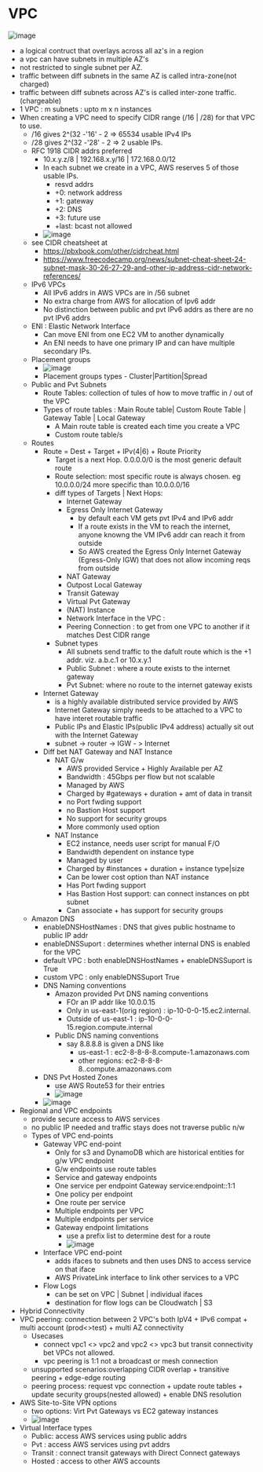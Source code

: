 
# VPC
![image](https://user-images.githubusercontent.com/466385/230110176-bb24d609-d711-4e3b-abe2-f285f32f03c4.png)

- a logical contruct that overlays across all az's in a region
- a vpc can have subnets in multiple AZ's
- not restricted to single subnet per AZ.
- traffic between diff subnets in the same AZ is called intra-zone(not charged)
- traffic between diff subnets across AZ's is called inter-zone traffic.(chargeable)
- 1 VPC : m subnets : upto m x n instances
- When creating a VPC need to specify CIDR range (/16 | /28) for that VPC to use.
  - /16 gives 2^(32 -'16' - 2 => 65534 usable IPv4 IPs
  - /28 gives 2^(32 -'28' - 2 => 2 usable IPs.
  - RFC 1918 CIDR addrs preferred
    - 10.x.y.z/8 | 192.168.x.y/16 | 172.168.0.0/12
    - In each subnet we create in a VPC, AWS reserves 5 of those usable IPs.    
      - resvd addrs
      - +0: network address
      - +1: gateway
      - +2: DNS
      - +3: future use
      - +last: bcast not allowed
    - ![image](https://user-images.githubusercontent.com/466385/230108842-43cea789-bfbc-4f4d-ad4e-ea4771745632.png)
  - see CIDR cheatsheet at 
    - https://pbxbook.com/other/cidrcheat.html
    - https://www.freecodecamp.org/news/subnet-cheat-sheet-24-subnet-mask-30-26-27-29-and-other-ip-address-cidr-network-references/
  - IPv6 VPCs
    - All IPv6 addrs in AWS VPCs are in /56 subnet
    - No extra charge from AWS for allocation of Ipv6 addr
    - No distinction between public and pvt IPv6 addrs as there are no pvt IPv6 addrs
  - ENI : Elastic Network Interface
    - Can move ENI from one EC2 VM to another dynamically
    - An ENI needs to have one primary IP and can have multiple secondary IPs.
  - Placement groups
    - ![image](https://user-images.githubusercontent.com/466385/230322408-87bbee1f-271e-4665-b322-0026e49dcb1f.png)
    - Placement groups types - Cluster|Partition|Spread
  - Public and Pvt Subnets
    - Route Tables: collection of tules of how to move traffic in / out of the VPC
    - Types of route tables : Main Route table| Custom Route Table | Gateway Table | Local Gateway
      - A Main route table is created each time you create a VPC
      - Custom route table/s
   - Routes
     - Route = Dest + Target + IPv(4|6) + Route Priority
       - Target is a next Hop. 0.0.0.0/0 is the most generic default route
       - Route selection: most specific route is always chosen. eg 10.0.0.0/24 more specific than 10.0.0.0/16
       - diff types of Targets | Next Hops:
         - Internet Gateway
         - Egress Only Internet Gateway
           - by default each VM gets pvt IPv4 and IPv6 addr
           - If a route exists in the VM to reach the internet, anyone knowng the VM IPv6 addr can reach it from outside
           - So AWS created the Egress Only Internet Gateway (Egress-Only IGW) that does not allow incoming reqs from outside
         - NAT Gateway
         - Outpost Local Gateway
         - Transit Gateway
         - Virtual Pvt Gateway
         - (NAT) Instance
         - Network Interface in the VPC : 
         - Peering Connection : to get from one VPC to another if it matches Dest CIDR range
       - Subnet types
         - All subnets send traffic to the dafult route which is the +1 addr. viz. a.b.c.1 or 10.x.y.1  
         - Public Subnet : where a route exists to the internet gateway
         - Pvt Subnet: where no route to the internet gateway exists   
      - Internet Gateway
        - is a highly available distributed service provided by AWS
        - Internet Gateway simply needs to be attached to a VPC to have interet routable traffic
        - Public IPs and Elastic IPs(public IPv4 address) actually sit out with the Internet Gateway
        - subnet -> router -> IGW - > Internet
      - Diff bet NAT Gateway and NAT Instance
        - NAT G/w
          - AWS provided Service + Highly Available per AZ
          - Bandwidth : 45Gbps per flow but not scalable
          - Managed by AWS
          - Charged by #gateways + duration + amt of data in transit
          - no Port fwding support
          - no Bastion Host support
          - No support for security groups
          - More commonly used option
        - NAT Instance
          - EC2 instance, needs user script for manual F/O 
          - Bandwidth dependent on instance type
          - Managed by user
          - Charged by #instances + duration + instance type|size
          - Can be lower cost option than NAT instance
          - Has Port fwding support
          - Has Bastion Host support: can connect instances on pbt subnet
          - Can associate + has support for security groups
   - Amazon DNS
     - enableDNSHostNames : DNS that gives public hostname to public IP addr
     - enableDNSSuport : determines whether internal DNS is enabled for the VPC
     - default VPC : both enableDNSHostNames + enableDNSSuport is True
     - custom VPC : only enableDNSSuport True
     - DNS Naming conventions
       - Amazon provided Pvt DNS naming conventions 
         - FOr an IP addr like 10.0.0.15
         - Only in us-east-1(orig region) : ip-10-0-0-15.ec2.internal.
         - Outside of us-east-1           : ip-10-0-0-15.region.compute.internal
       - Public DNS naming conventions
         - say 8.8.8.8 is given a DNS like 
           - us-east-1    : ec2-8-8-8-8.compute-1.amazonaws.com  
           - other regions: ec2-8-8-8-8.<region>.compute.amazonaws.com
     - DNS Pvt Hosted Zones
       - use AWS Route53 for their entries
       - ![image](https://user-images.githubusercontent.com/466385/230753933-7faf8343-eb21-4318-827e-ac9d6be47f9c.png)
     - ![image](https://user-images.githubusercontent.com/466385/230754067-b5302492-7290-4602-b57a-cfabac6422e7.png)
- Regional and VPC endpoints
  - provide secure access to AWS services
  - no public IP needed and traffic stays does not traverse public n/w
  - Types of VPC end-points
    - Gateway VPC end-point
      - Only for s3 and DynamoDB which are historical entities for g/w VPC endpoint
      - G/w endpoints use route tables
      - Service and gateway endpoints
      - One service per endpoint Gateway service:endpoint::1:1
      - One policy per endpoint 
      - One route per service
      - Multiple endpoints per VPC
      - Multiple endpoints per service
      - Gateway endpoint limitations
        - use a prefix list to determine dest for a route
        - ![image](https://user-images.githubusercontent.com/466385/232687164-fd836b48-c35a-47ee-a6d7-1503023a038e.png)
    - Interface VPC end-point
      - adds ifaces to subnets and then uses DNS to access service on that iface
      - AWS PrivateLink interface to link other services to a VPC
    - Flow Logs
      - can be set on VPC | Subnet | individual ifaces
      - destination for flow logs can be Cloudwatch | S3
- Hybrid Connectivity
- VPC peering: connection between 2 VPC's both IpV4 + IPv6 compat + multi account (prod<>test) + multi AZ connectivity
  - Usecases
    - connect vpc1 <> vpc2 and vpc2 <> vpc3 but transit connectivity bet VPCs not allowed.
    - vpc peering is 1:1 not a broadcast or mesh connection 
  - unsupported scenarios:overlapping CIDR overlap + transitive peering + edge-edge routing
  - peering process: request vpc connection + update route tables + update security groups(nested allowed) + enable DNS resolution 
- AWS Site-to-Site VPN options
  - two options: Virt Pvt Gateways vs EC2 gateway instances
  - ![image](https://user-images.githubusercontent.com/466385/232767011-efc1a4e3-ff25-409b-8220-26588512c094.png)
- Virtual Interface types
  - Public: access AWS services using public addrs
  - Pvt : access AWS services using pvt addrs
  - Transit : connect transit gateways with Direct Connect gateways
  - Hosted : access to other AWS accounts
  
  
  

  
  

